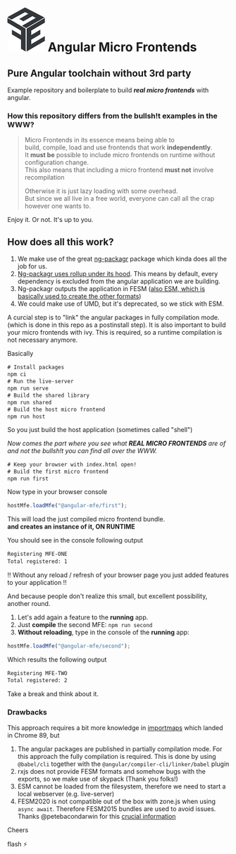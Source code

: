 # ![Micro Frontends Logo](demo/mfe_logo.png) Angular Micro Frontends

## Pure Angular toolchain without 3rd party

Example repository and boilerplate to build *__real micro frontends__* with angular.

### How this repository differs from the bullsh!t examples in the WWW?

> Micro Frontends in its essence means being able to <br> build, compile, load and use frontends that work **independently**. <br>
It **must be** possible to include micro frontends on runtime without configuration change. <br>
This also means that including a micro frontend **must not** involve recompilation <br>
> 
> Otherwise it is just lazy loading with some overhead. <br>
> But since we all live in a free world, everyone can call all the crap however one wants to. 

Enjoy it. Or not. It's up to you.

## How does all this work?

1. We make use of the great [ng-packagr](https://github.com/ng-packagr/ng-packagr) package which kinda does all the job for us.
2. [Ng-packagr uses rollup under its hood](https://github.com/ng-packagr/ng-packagr/blob/master/src/lib/flatten/rollup.ts). 
   This means by default, every dependency is excluded from the angular application we are building.
3. Ng-packagr outputs the application in FESM
   ([also ESM, which is basically used to create the other formats](https://github.com/ng-packagr/ng-packagr/blob/master/src/lib/ng-package/entry-point/write-bundles.transform.ts#L46))
4. We could make use of UMD, but it's deprecated, so we stick with ESM.

A curcial step is to "link" the angular packages in fully compilation mode. (which is done in this repo as a postinstall step).
It is also important to build your micro frontends with ivy. This is required, so a runtime compilation is not necessary anymore.

Basically

```
# Install packages
npm ci
# Run the live-server
npm run serve
# Build the shared library
npm run shared
# Build the host micro frontend
npm run host
```

So you just build the host application (sometimes called "shell")

*Now comes the part where you see what __REAL MICRO FRONTENDS__  are of <br>
and not the bullsh!t you can find all over the WWW.*


```
# Keep your browser with index.html open!
# Build the first micro frontend
npm run first
```

Now type in your browser console
```js
hostMfe.loadMfe("@angular-mfe/first");
```
This will load the just compiled micro frontend bundle. <br>
**and creates an instance of it, ON RUNTIME**

You should see in the console following output
```html
Registering MFE-ONE
Total registered: 1
```

‼️ Without any reload / refresh of your browser page you just added features to your application ‼️

And because people don't realize this small, but excellent possibility, <br>
another round.

1. Let's add again a feature to the **running** app.
2. Just **compile** the second MFE: `npm run second`
3. **Without reloading**, type in the console of the **running** app:
```js
hostMfe.loadMfe("@angular-mfe/second");
```
Which results the following output
```html
Registering MFE-TWO
Total registered: 2
```

Take a break and think about it. 

### Drawbacks

This approach requires a bit more knowledge in [importmaps](https://github.com/WICG/import-maps) which landed in Chrome 89, but <br>
1. The angular packages are published in partially compilation mode. For this approach the fully compilation is required. This is done by using `@babel/cli` together with the `@angular/compiler-cli/linker/babel` plugin
2. rxjs does not provide FESM formats and somehow bugs with the exports, so we make use of skypack (Thank you folks!)
3. ESM cannot be loaded from the filesystem, therefore we need to start a local webserver (e.g. live-server)
4. FESM2020 is not compatible out of the box with zone.js when using `async await`. Therefore FESM2015 bundles are used to avoid issues. Thanks @petebacondarwin for this [crucial information](https://github.com/angular/angular/issues/43716#issuecomment-934628526)  

Cheers

flash :zap:
